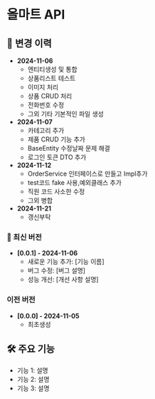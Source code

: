 # 올마트 API
## 📝 변경 이력

- **2024-11-06**
  - 엔티티생성 및 통합
  - 상품리스트 테스트
  - 이미지 처리
  - 상품 CRUD 처리
  - 전화번호 수정
  - 그외 기타 기본적인 파일 생성
- **2024-11-07**
  - 카테고리 추가
  - 제품 CRUD 기능 추가
  - BaseEntity 수정날짜 문제 해결
  - 로그인 토큰 DTO 추가
- **2024-11-12**
  - OrderService 인터페이스로 만들고 Impl추가
  - test코드 fake 사용,예외클래스 추가
  - 직원 코드 사소한 수정
  - 그외 병합
- **2024-11-21**
  - 갱신부탁
### 🚀 최신 버전

- **[0.0.1] - 2024-11-06**
  - 새로운 기능 추가: [기능 이름]
  - 버그 수정: [버그 설명]
  - 성능 개선: [개선 사항 설명]

### 이전 버전

- **[0.0.0] - 2024-11-05**
  - 최초생성
  

## 🛠️ 주요 기능

- 기능 1: 설명
- 기능 2: 설명
- 기능 3: 설명

